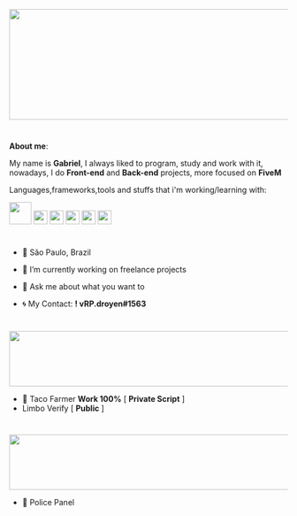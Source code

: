 <img src="https://cdn.discordapp.com/attachments/770846775287742468/854774374418350120/AAAA.png" width="1800vw" height="200vh">

# 

<b>About me</b>:

My name is <b>Gabriel</b>, I always liked to program, study and work with it, nowadays, I do <b>Front-end</b> and <b>Back-end</b> projects, more focused on <b>FiveM</b>

Languages,frameworks,tools and stuffs that i'm working/learning with:

<img src="https://upload.wikimedia.org/wikipedia/commons/thumb/c/cf/Lua-Logo.svg/1200px-Lua-Logo.svg.png" width="40vw" height="40vh">          <img src="https://upload.wikimedia.org/wikipedia/commons/thumb/9/99/Unofficial_JavaScript_logo_2.svg/480px-Unofficial_JavaScript_logo_2.svg.png" width="25vw" height="25vh">               <img src="https://logodownload.org/wp-content/uploads/2016/10/html5-logo-10.png" width="25vw" height="25vh">              <img src="https://cdn.345tool.com/public/logos/css-formatter-logo.png" width="25vw" height="25vh">                    <img src="https://cdn.discordapp.com/attachments/770846775287742468/854776314966704178/Csharp_Logo.png" width="25vw" height="25vh">                    <img src="https://cdn.discordapp.com/attachments/770846775287742468/854775938302476288/4846343.png" width="25vw" height="25vh">

#

- 📍 São Paulo, Brazil
- 🔭 I’m currently working on freelance projects
- 💬 Ask me about what you want to

- 🌀 My Contact: <b>! vRP.droyen#1563</b>

#

<img src="https://cdn.discordapp.com/attachments/829476971192778835/830216180034961418/SCRIPTS_FINALIzados.png" width="1800vw" height="100vh">

- 🌮 Taco Farmer <b>Work 100%</b> [ <b>Private Script</b> ] 
- Limbo Verify [ <b>Public</b> ] 

#

<img src="https://cdn.discordapp.com/attachments/829476971192778835/830233427982417950/WORKINGAT.png" width="1800vw" height="100vh">

- 🔭 Police Panel

